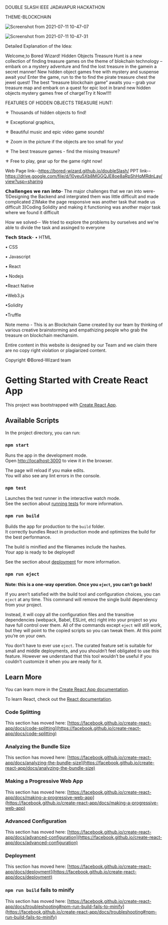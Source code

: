 DOUBLE SLASH 
IEEE JADAVAPUR HACKATHON

THEME-BLOCKCHAIN 

![Screenshot from 2021-07-11 10-47-07](https://user-images.githubusercontent.com/60476477/125183665-0bdbd600-e236-11eb-9eda-5e5569cdfd73.png)

![Screenshot from 2021-07-11 10-47-31](https://user-images.githubusercontent.com/60476477/125183690-3e85ce80-e236-11eb-85d2-80736aa0baf5.png)



Detailed Explanation of the Idea: 

Welcome,to Bored Wizard! Hidden Objects Treasure Hunt is a new collection of finding treasure games on the theme of blokchain technology – embark on a mystery adventure and find the lost treasure in the gamein a secret manner! New  hidden object games free with mystery and suspense await you! Enter the game, run to the  to find the pirate treasure chest  the jewel quest! The best “treasure blockchain game” awaits you – grab your treasure map and  embark on a quest for epic loot in brand new hidden objects mystery games free of charge!Try it Now!!!!

FEATURES OF HIDDEN OBJECTS TREASURE HUNT:

⚜️ Thousands of hidden objects to find!

⚜️ Exceptional graphics,

⚜️ Beautiful music and epic video game sounds!

⚜️ Zoom in the picture if the objects are too small for you!

⚜️ The best treasure games - find the missing treasure?

⚜️ Free to play, gear up for the game right now!

Web Page link--https://bored-wizard.github.io/doubleSlash/
PPT link--https://drive.google.com/file/d/10yeu5Xb8MGGQJE8oe8aRpShHqMRdnLay/view?usp=sharing


𝗖𝗵𝗮𝗹𝗹𝗲𝗻𝗴𝗲𝘀 𝘄𝗲 𝗿𝗮𝗻 𝗶𝗻𝘁𝗼- The major challenges that we ran into were-
1)Designing the Backend and intergrated them was little difficult and made complicated
2)Make the page responsive was another task that made us difficult
3)Coding Solidity and making it functioning was another major task where we found it difficult

How we solved-- We tried to explore the problems by ourselves and we're able to divide the task and assinged to everyone


𝗧𝗲𝗰𝗵 𝗦𝘁𝗮𝗰𝗸-
• HTML

• CSS

• Javascript

• React

• Nodejs

•React Native

•Web3.js

•Solidity

•Truffle



Note memo - This is an Blockchain Game created by our team by thinking of various creative  brainstorming and empathizing people who grab the treasure on blockchain mechansim.

Entire content in this website is designed by our Team and we claim there are no copy right violation or plagiarized content.

Copyright ©Bored-Wizard team


# Getting Started with Create React App

This project was bootstrapped with [Create React App](https://github.com/facebook/create-react-app).

## Available Scripts

In the project directory, you can run:

### `npm start`

Runs the app in the development mode.\
Open [http://localhost:3000](http://localhost:3000) to view it in the browser.

The page will reload if you make edits.\
You will also see any lint errors in the console.

### `npm test`

Launches the test runner in the interactive watch mode.\
See the section about [running tests](https://facebook.github.io/create-react-app/docs/running-tests) for more information.

### `npm run build`

Builds the app for production to the `build` folder.\
It correctly bundles React in production mode and optimizes the build for the best performance.

The build is minified and the filenames include the hashes.\
Your app is ready to be deployed!

See the section about [deployment](https://facebook.github.io/create-react-app/docs/deployment) for more information.

### `npm run eject`

**Note: this is a one-way operation. Once you `eject`, you can’t go back!**

If you aren’t satisfied with the build tool and configuration choices, you can `eject` at any time. This command will remove the single build dependency from your project.

Instead, it will copy all the configuration files and the transitive dependencies (webpack, Babel, ESLint, etc) right into your project so you have full control over them. All of the commands except `eject` will still work, but they will point to the copied scripts so you can tweak them. At this point you’re on your own.

You don’t have to ever use `eject`. The curated feature set is suitable for small and middle deployments, and you shouldn’t feel obligated to use this feature. However we understand that this tool wouldn’t be useful if you couldn’t customize it when you are ready for it.

## Learn More

You can learn more in the [Create React App documentation](https://facebook.github.io/create-react-app/docs/getting-started).

To learn React, check out the [React documentation](https://reactjs.org/).

### Code Splitting

This section has moved here: [https://facebook.github.io/create-react-app/docs/code-splitting](https://facebook.github.io/create-react-app/docs/code-splitting)

### Analyzing the Bundle Size

This section has moved here: [https://facebook.github.io/create-react-app/docs/analyzing-the-bundle-size](https://facebook.github.io/create-react-app/docs/analyzing-the-bundle-size)

### Making a Progressive Web App

This section has moved here: [https://facebook.github.io/create-react-app/docs/making-a-progressive-web-app](https://facebook.github.io/create-react-app/docs/making-a-progressive-web-app)

### Advanced Configuration

This section has moved here: [https://facebook.github.io/create-react-app/docs/advanced-configuration](https://facebook.github.io/create-react-app/docs/advanced-configuration)

### Deployment

This section has moved here: [https://facebook.github.io/create-react-app/docs/deployment](https://facebook.github.io/create-react-app/docs/deployment)

### `npm run build` fails to minify

This section has moved here: [https://facebook.github.io/create-react-app/docs/troubleshooting#npm-run-build-fails-to-minify](https://facebook.github.io/create-react-app/docs/troubleshooting#npm-run-build-fails-to-minify)
